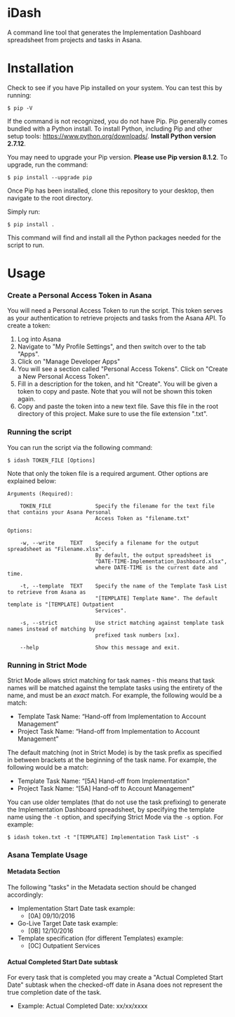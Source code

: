 # iDash

A command line tool that generates the Implementation Dashboard spreadsheet from projects and tasks in Asana.


# Installation

Check to see if you have Pip installed on your system. You can test this by running:

    $ pip -V

If the command is not recognized, you do not have Pip. Pip generally comes bundled with a Python install. To install Python, including Pip and other setup tools: https://www.python.org/downloads/. **Install Python version 2.7.12**.

You may need to upgrade your Pip version. **Please use Pip version 8.1.2**. To upgrade, run the command:

    $ pip install --upgrade pip

Once Pip has been installed, clone this repository to your desktop, then navigate to the root directory. 

Simply run:

    $ pip install .
    
This command will find and install all the Python packages needed for the script to run. 

# Usage

### Create a Personal Access Token in Asana

You will need a Personal Access Token to run the script. This token serves as your authentication to retrieve projects and tasks from the Asana API. To create a token:

1. Log into Asana
2. Navigate to "My Profile Settings", and then switch over to the tab "Apps".
3. Click on "Manage Developer Apps"
4. You will see a section called "Personal Access Tokens". Click on "Create a New Personal Access Token".
5. Fill in a description for the token, and hit "Create". You will be given a token to copy and paste. Note that you will not be shown this token again. 
6. Copy and paste the token into a new text file. Save this file in the root directory of this project. Make sure to use the file extension ".txt".

### Running the script

You can run the script via the following command:

    $ idash TOKEN_FILE [Options] 

Note that only the token file is a required argument. Other options are explained below:
    
    Arguments (Required):
    
        TOKEN_FILE              Specify the filename for the text file that contains your Asana Personal 
                                Access Token as "filename.txt"
    
    Options:
        
        -w, --write     TEXT    Specify a filename for the output spreadsheet as "Filename.xlsx".
                                By default, the output spreadsheet is 
                                "DATE-TIME-Implementation_Dashboard.xlsx", 
                                where DATE-TIME is the current date and time.
        
        -t, --template  TEXT    Specify the name of the Template Task List to retrieve from Asana as 
                                "[TEMPLATE] Template Name". The default template is "[TEMPLATE] Outpatient 
                                Services".
        
        -s, --strict            Use strict matching against template task names instead of matching by 
                                prefixed task numbers [xx].
        
        --help                  Show this message and exit.

### Running in Strict Mode

Strict Mode allows strict matching for task names - this means that task names will be matched against the template tasks using the entirety of the name, and must be an *exact* match. For example, the following would be a match:

- Template Task Name: “Hand-off from Implementation to Account Management”
- Project Task Name: “Hand-off from Implementation to Account Management”

The default matching (not in Strict Mode) is by the task prefix as specified in between brackets at the beginning of the task name. For example, the following would be a match:

- Template Task Name: “[5A] Hand-off from Implementation" 
- Project Task Name: “[5A] Hand-off to Account Management”

You can use older templates (that do not use the task prefixing) to generate the Implementation Dashboard spreadsheet, by specifying the template name using the `-t` option, and specifying Strict Mode via the `-s` option. For example:

    $ idash token.txt -t "[TEMPLATE] Implementation Task List" -s

### Asana Template Usage
#### Metadata Section
The following "tasks" in the Metadata section should be changed accordingly:
* Implementation Start Date task example:
  * [0A] 09/10/2016
* Go-Live Target Date task example:
  * [0B] 12/10/2016
* Template specification (for different Templates) example:
  * [0C] Outpatient Services

#### Actual Completed Start Date subtask
For every task that is completed you may create a "Actual Completed Start Date" subtask when the checked-off date in Asana does not represent the true completion date of the task. 
* Example: Actual Completed Date: xx/xx/xxxx

